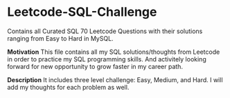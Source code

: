 # Leetcode-SQL-Challenge
Contains all Curated SQL 70 Leetcode Questions with their solutions ranging from Easy to Hard in MySQL.

**Motivation**
This file contains all my SQL solutions/thoughts from Leetcode in order to practice my SQL programming skills. And activitely looking forward for new opportunity to grow faster in my career path. 

**Description**
It includes three level challenge: Easy, Medium, and Hard. I will add my thoughts for each problem as well. 
